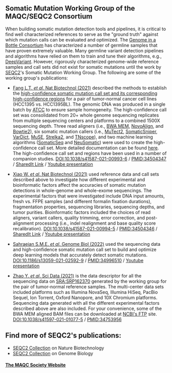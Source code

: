 ## Somatic Mutation Working Group of the MAQC/SEQC2 Consortium

When building somatic mutation detection tools and pipelines, it is critical to
find well characterized references to serve as the "ground truth" against which
mutation calls can be evaluated and optimized. The
[Genome in a Bottle Consortium](https://www.nist.gov/programs-projects/genome-bottle)
has characterized a number of germline samples that have proven extremely
valuable. Many germline variant detection pipelines and algorithms have relied
on them to train and tune their algorithms, e.g.,
[DeepVariant](https://github.com/google/deepvariant). However, rigorously
characterized genome-wide reference samples and call sets did not exist for
somatic mutations until the work by
[SEQC2](https://www.fda.gov/science-research/bioinformatics-tools/microarraysequencing-quality-control-maqcseqc#MAQC_IV)'s
Somatic Mutation Working Group. The following are some of the working group's
publications:

-   [Fang L.T. _et al_. Nat Biotechnol (2021)](https://doi.org/10.1038/s41587-021-00993-6)
    described the methods to establish the
    [high-confidence somatic mutation call set and its corresponding high-confidence regions](https://ftp-trace.ncbi.nlm.nih.gov/ReferenceSamples/seqc/Somatic_Mutation_WG/release/latest/)
    for a pair of tumor-normal cancer cell lines (HCC1395 vs. HCC1395BL). The
    genomic DNA was produced in a single batch by [ATCC](https://www.atcc.org/)
    to ensure sample homogeneity. The high-confidence call set was consolidated
    from 20+ whole genome sequencing replicates from multiple sequencing centers
    and platforms to a combined 1500X sequencing depth. Three read aligners
    (i.e., [BWA MEM](https://arxiv.org/abs/1303.3997),
    [NovoAlign](http://www.novocraft.com/), and
    [Bowtie2](https://doi.org/10.1038/nmeth.1923)), six somatic mutation callers
    (i.e., [MuTect2](https://doi.org/10.1101/861054),
    [SomaticSniper](http://dx.doi.org/10.1093/bioinformatics/btr665),
    [VarDict](http://dx.doi.org/10.1093/nar/gkw227),
    [MuSE](http://dx.doi.org/10.1186/s13059-016-1029-6),
    [Strelka2](https://doi.org/10.1038/s41592-018-0051-x), and
    [TNscope](https://doi.org/10.1101/250647)), and two machine learning
    algorithms ([SomaticSeq](http://dx.doi.org/10.1186/s13059-015-0758-2) and
    [NeuSomatic](https://doi.org/10.1038/s41467-019-09027-x)) were used to
    create the high-confidence call set. More detailed documentation can be
    found [here](https://bit.ly/SEQC2). The high-confidence call set and regions
    have been used in a number of companion studies.
    [DOI:10.1038/s41587-021-00993-6](http://doi.org/10.1038/s41587-021-00993-6)
    / [PMID:34504347](http://identifiers.org/pubmed:34504347) /
    [SharedIt Link](https://rdcu.be/cxs3D) /
    [Youtube presentation](https://youtu.be/nn0BOAONRe8)

-   [Xiao W. _et al_. Nat Biotechnol (2021)](https://doi.org/10.1038/s41587-021-00994-5)
    used reference data and call sets described above to investigate how
    different experimental and bioinformatic factors affect the accuracies of
    somatic mutation detections in whole-genome and whole-exome sequencings. The
    experimental factors that were investigated include DNA input amounts, fresh
    vs. FFPE samples (and different formalin fixation durations), fragmentation
    properties, sequencing libraries, sequencing depths, and tumor purities.
    Bioinformatic factors included the choices of read aligners, variant
    callers, quality trimming, error correction, and post-alignment processing
    (i.e., indel realignment and base quality score recalibration).
    [DOI:10.1038/s41587-021-00994-5](http://doi.org/10.1038/s41587-021-00994-5)
    / [PMID:34504346](http://identifiers.org/pubmed:34504346) /
    [SharedIt Link](https://rdcu.be/cxASG) /
    [Youtube presentation](https://youtu.be/txYQ-UUlvis)

-   [Sahraeian S.M.E. _et al_. Genome Biol (2022)](https://doi.org/10.1186/s13059-021-02592-9)
    used the sequencing data and high-confidence somatic mutation call set to
    build and optimize deep learning models that accurately detect somatic
    mutations.
    [DOI:10.1186/s13059-021-02592-9](https://doi.org/10.1186/s13059-021-02592-9)
    / [PMID:34996510](http://identifiers.org/pubmed:34996510) /
    [Youtube presentation](https://youtu.be/gZADQ3k0oRo)

-   [Zhao Y. _et al_. Sci Data (2021)](https://doi.org/10.1038/s41597-021-01077-5)
    is the data descriptor for all the sequencing data on
    [SRA:SRP162370](https://identifiers.org/ncbi/insdc.sra:SRP162370) generated
    by the working group for the pair of tumor-normal reference samples. The
    multi-center data sets included platforms such as Illumina NovaSeq, Illumina
    HiSeq, PacBio Sequel, Ion Torrent, Oxford Nanopore, and 10X Chromium
    platforms. Sequencing data generated with all the different experimental
    factors described above are also included. For your convenience, some of the
    BWA MEM aligned BAM files can be downloaded at
    [NCBI's FTP](https://ftp-trace.ncbi.nlm.nih.gov/ReferenceSamples/seqc/Somatic_Mutation_WG/data/)
    site.
    [DOI:10.1038/s41597-021-01077-5](https://doi.org/10.1038/s41597-021-01077-5)
    / [PMID:34753956](http://identifiers.org/pubmed:34753956)

## Find more of SEQC2's publications:

-   [SEQC2 Collection](https://www.nature.com/collections/seqc2) on Nature
    Biotechnology
-   [SEQC2 Collection](https://www.biomedcentral.com/collections/SEQC2-article-collection)
    on Genome Biology

#### [The MAQC Society Website](https://themaqc.org/)
